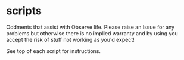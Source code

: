 # scripts
Oddments that assist with Observe life.
Please raise an Issue for any problems but otherwise there is no implied warranty and by using you accept the risk of stuff not working as you'd expect!

See top of each script for instructions.
